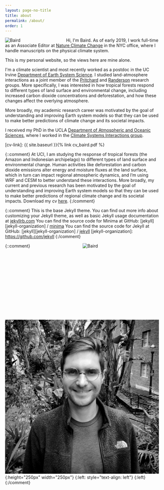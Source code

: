 ```yaml
---
layout: page-no-title
title: about
permalink: /about/
order: 1
---
```


<img class="img-pad-right-bottom" align="left" src="https://bairdlangenbrunner.github.io/website_photo_bw.jpg" alt="Baird" width="200px"> Hi, I'm Baird. As of early 2019, I work full-time as an Associate Editor at [Nature Climate Change](https://www.nature.com/nclimate/) in the NYC office, where I handle manuscripts on the physical climate system.

This is my personal website, so the views here are mine alone.

<!--:earth_africa: :earth_americas: :earth_asia:-->

I'm a climate scientist and most recently worked as a postdoc in the UC Irvine [Department of Earth System Science](https://www.ess.uci.edu/). I studied land-atmosphere interactions as a joint member of the [Pritchard](http://sites.uci.edu/pritchard/) and [Randerson](http://sites.uci.edu/randersonlab/) research groups.  More specifically, I was interested in how tropical forests respond to different types of land surface and environmental change, including increased carbon dioxide concentrations and deforestation, and how these changes affect the overlying atmosphere.

More broadly, my academic research career was motivated by the goal of understanding and improving Earth system models so that they can be used to make better predictions of climate change and its societal impacts.

I received my PhD in the UCLA [Department of Atmospheric and Oceanic Sciences](https://www.atmos.ucla.edu/), where I worked in the [Climate Systems Interactions group](http://research.atmos.ucla.edu/csi/).

<!--You can download my cv [here][cv-link].-->

<!--Please note that [this is on the internet][important-link]!-->

[cv-link]:  {{ site.baseurl }}{% link cv_baird.pdf %}
<!--[important-link]: /important/-->


{::comment}
At UCI, I am studying the response of tropical forests (the Amazon and Indonesian archipelago) to different types of land surface and environmental change. Human activities like deforestation and carbon dioxide emissions alter energy and moisture fluxes at the land surface, which in turn can impact regional atmospheric dynamics, and I’m using WRF and CESM to better understand these interactions. More broadly, my current and previous research has been motivated by the goal of understanding and improving Earth system models so that they can be used to make better predictions of regional climate change and its societal impacts.
Download my cv [here](./cv_baird.pdf).
{:/comment}

{::comment}
This is the base Jekyll theme. You can find out more info about customizing your Jekyll theme, as well as basic Jekyll usage documentation at [jekyllrb.com](https://jekyllrb.com/)
You can find the source code for Minima at GitHub:
[jekyll][jekyll-organization] /
[minima](https://github.com/jekyll/minima)
You can find the source code for Jekyll at GitHub:
[jekyll][jekyll-organization] /
[jekyll](https://github.com/jekyll/jekyll)
[jekyll-organization]: https://github.com/jekyll
{:/comment}

{::comment}
<img align="right" src="https://github.com/bairdlangenbrunner/bairdlangenbrunner.github.io/website_photo_bw.jpg" alt="Baird" height="250px" width="250px">
![photo](./website_photo_bw.jpg){:height="250px" width="250px"}
{:left: style="text-align: left"}
{:left}
{:/comment}
